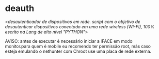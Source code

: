 # deauth
<_desautenticador de dispositivos em rede.
script com o objetivo de desautenticar dispositivos conectado em uma rede wireless (WI-FI), 100% escrito na Lang de alto nível "PYTHON"_>





AVISO:
antes de executar é necessário iniciar a IFACE
em modo monitor.para quem é mobile 
eu recomendo ter permissão root, más caso esteja emulando o nethunter
com Chroot use uma placa de rede externa.
